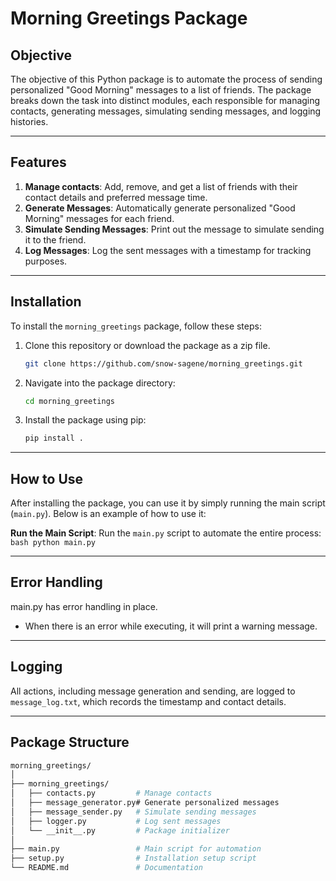 
# Morning Greetings Package

## Objective
The objective of this Python package is to automate the process of sending personalized "Good Morning" messages to a list of friends. 
The package breaks down the task into distinct modules, each responsible for managing contacts, generating messages, simulating sending messages, and logging histories.

---

## Features
1. **Manage contacts**: Add, remove, and get a list of friends with their contact details and preferred message time.
2. **Generate Messages**: Automatically generate personalized "Good Morning" messages for each friend.
3. **Simulate Sending Messages**: Print out the message to simulate sending it to the friend.
4. **Log Messages**: Log the sent messages with a timestamp for tracking purposes.

---

## Installation
To install the `morning_greetings` package, follow these steps:

1. Clone this repository or download the package as a zip file.
    ```bash
    git clone https://github.com/snow-sagene/morning_greetings.git
    ```
2. Navigate into the package directory:
    ```bash
    cd morning_greetings
    ```
3. Install the package using pip:
    ```bash
    pip install .
    ```

---

## How to Use
After installing the package, you can use it by simply running the main script (`main.py`). Below is an example of how to use it:

 **Run the Main Script**:
    Run the `main.py` script to automate the entire process:
    ```bash
    python main.py
    ```

---

## Error Handling
main.py has error handling in place. 
- When there is an error while executing, it will print a warning message.

---

## Logging
All actions, including message generation and sending, are logged to `message_log.txt`, which records the timestamp and contact details.

---

## Package Structure
```bash
morning_greetings/
│
├── morning_greetings/
│   ├── contacts.py         # Manage contacts
│   ├── message_generator.py# Generate personalized messages
│   ├── message_sender.py   # Simulate sending messages
│   ├── logger.py           # Log sent messages
│   └── __init__.py         # Package initializer
│
├── main.py                 # Main script for automation
├── setup.py                # Installation setup script
└── README.md               # Documentation



